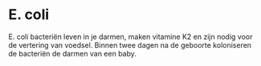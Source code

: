 # E. coli

E. coli bacteriën leven in je darmen, maken vitamine K2 en zijn nodig voor de
vertering van voedsel. Binnen twee dagen na de geboorte koloniseren de bacteriën
de darmen van een baby.
